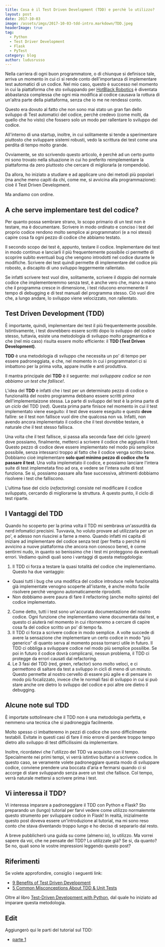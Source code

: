 ```yaml
---
title: Cosa è il Test Driven Development (TDD) e perchè lo utilizzo?
layout: post
date: 2017-10-03
image: /assets/imgs/2017-10-03-tdd-intro.markdown/TDD.jpeg
headerImage: true
tag:
  - Python
  - Test Driver Development
  - Flask
  - PyTest
category: blog
author: ludusrusso
---
```


Nella carriera di ogni buon programmatore, o di chiunque si definisce tale,
arriva un momento in cui ci si rende conto dell'importanza di implementare test
automatici di un codice. Nel mio caso, questo è successo nel momento in cui
la piattaforma che sto sviluppando per [HotBlack Robotics](http://www.hotblackrobotics.com)
è diventata abbastanza complessa che ogni mia modifica al codice causava
la rottura di un'altra parte della piattaforma, senza che io me ne rendessi conto.

Questo era dovuto al fatto che non sono mai stato un gran fan dello sviluppo di Test
automatici del codice, perchè credevo (come molti, da quello che ho visto) che fossero
solo un modo per rallentare lo sviluppo del codice.

All'interno di una startup, inoltre, in cui solitamente si tende a sperimentare
piuttosto che sviluppare sistemi robusti, vedo la scrittura dei test come
una perdita di tempo molto grande.

Ovviamente, se sto scrivendo questo articolo, è perchè ad un certo punto mi sono
trovato nella situazione in cui ho preferito reimplementare la piattaforma da zero
piuttosto che cercare di migliorarla (e rompendola).

Da allora, ho iniziato a studiare e ad applicare uno dei metodi più popolari (ma anche
meno capiti da chi, come me, si avvicina alla programmazione): cioè il Test Driven Development.

Ma andiamo con ordine.

## A che serve implementare test del codice?

Per quanto possa sembrare strano, lo scopo primario di un test non è testare, ma è
documentare.
Scrivere in modo ordinato e conciso i test del proprio codice rendono molto
semplice ai programmatori (e a noi stessi) capire cosa fa ogni pezzo di codice
che abbiamo testato.

Il secondo scopo dei test è, appunto, testare il codice.
Implementare dei test in modo continuo e lanciarli il più frequentemente possibile
ci permette di scoprire subito eventuali bug che vengono introdotti nel codice durante le modifiche.
Scrivere dei test quindi permette di implementare del codice più robosto, a discapito di uno
sviluppo leggermente rallentato.

Se infatti scrivere test vuol dire, solitamente, scrivere il doppio del normale codice
che implementeremmo senza test, è anche vero che, mano a mano che il programma cresce in dimensione,
i test riducono enormenente il tempo di debugging e di test manuali del programma stesso.
Ciò vuol dire che, a lungo andare, lo sviluppo viene velocizzato, non rallentato.

## Test Driven Development (TDD)

È importante, quindi, implementare dei test il più frequentemente possibile.
Istintivamente, i test dovrebbero essere scritti dopo lo sviluppo del codice stesso,
tuttavia, esiste una metodologia di sviluppo molto pragmantica e che (nel mio caso)
risulta essere molto efficiente: il **TDD (Test Driven Development)**.

**TDD** è una metodologia di sviluppo che necessita un po' di tempo per essere
padroneggiata, e che, nel momento in cui i programmatori ci si imbattono per la prima volta,
appare inutile e anti produttiva.

Il mantra principale del **TDD** è il seguente: *mai sviluppare codice se non abbiamo un test che fallisce!*.

L'idea del **TDD** è infatti che i test per un determinato pezzo di codice o funzionalità del nostro programma debbano essere scritti *prima* dell'implementaizone stessa. La parte di sviluppo del test è la prima parte di un *ciclo* del TDD (*red*).
Questa prima parte finisce nel momento in cui il test implementato viene eseguito: il test deve essere eseguito e questo **deve** fallire: se il test non fallisce vuol dire che qualcosa non va. Infatti, non avendo ancora implementato il codice che il test dovrebbe testare, è naturale che il test stesso fallisca.

Una volta che il test fallisce, si passa alla seconda fase del ciclo (*green*) dove possiamo, finalmente, metterci a scrivere il codice che aggiusta il test.
Questo pezzo di codice deve essere implementato nel modo più semplice possibile, senza
intessarci troppo al fatto che il codice venga scritto bene. Dobbiamo cioè implementare **solo quel minimo pezzo di codice che fa passare il test**.
Una volta implemetato il codice, e possiamo lanciare l'intera suite di test implemetata fino
ad ora, e vedere se l'intera suite di test funziona. Se si, possiamo passare alla fase successiva, altrimenti dobbiamo risolvere i test che falliscono.

L'ultima fase del ciclo (*refactoring*) consiste nel modificare il codice sviluppato, cercando di migliorarne la struttura. A questo punto, il ciclo di test riparte.


## I Vantaggi del TDD

Quando ho scoperto per la prima volta il TDD mi sembrava un'assurdità da nerd infomatici
precisini. Tuvvavia, ho voluto provare ad utilizzarla per un po', e adesso non riuscirei a farne a meno. Quando infatti mi capita di iniziare ad implementare del codice senza test (per fretta o perchè mi avvicino a nuove piattaforma che ancora non conosco bene), è come sentirmi nudo, in quanto so benissimo che i test mi proteggono da eventuali errori. Vediamo quindi quali sono i vantaggi di questa metogdologia:

1. Il TDD ci forza a testare la quasi totalità del codice che implementiamo. Questo ha due vantaggio:
  - Quasi tutti i bug che una modifica del codice introduce nelle funzionalità già implementate venogno scoperte all'istante, è anche molto facile risolvere perchè vengono automaticamente riprodotti.
  - Non dobbiamo avere paura di fare il refactoring (anche molto spinto) del codice implementato.
2. Come detto, tutti i test sono un'accurata documentazione del nostro codice. Ogni funzione che implementiamo viene documentata dai test, e questo ci aiuterà nel momento in cui ritorneremo a cercare di capire cosa fa del codice scritto un po' di tempo fa.
3. Il TDD ci forza a scrivere codice in modo semplice. A volte succede di avere la sensazione che implementare un certo codice in modo "più generico" di quanto serva al momento possa tornarci utile in futuro. Il TDD ci obbliga a sviluppare codice nel modo più semplice possilibe. Se poi in futuro il codice dovrà complicarsi, nessun problema, il TDD ci protegge da errori causati dal refactoring.
4. Le 3 fasi del TDD (red, green, refactor) sono molto veloci, e ci permettono di saltare da test a sviluppo in cicli di meno di un minuto. Questo permette al nostro cervello di essere più agile e di pensare in modo più focalizzato, invece che le normali fasi di sviluppo in cui si può stare anche ore dietro lo sviluppo del codice e poi altre ore dietro il debugging.

## Alcune note sul TDD

È importate sottolineare che il TDD non è una metodologia perfetta, e nemmeno una
tecnica che si padroneggia facilmente.

Molto spesso ci imbatteremo in pezzi di codice che sono difficilmente testabili.
Evitate in questi casi di fare il mio errore di perdere troppo tempo dietro allo sviluppo
di test difficilissimi da implementare.

Inoltre, ricordatevi che l'utilizzo del TDD va acquisito con il tempo. Specialmente
nei primi tempi, vi verrà istintivo buttarvi a scrivere codice. In questo caso, se veramente volete padroneggiare questa modo di sviluppare codice, conviene prendere una boccata d'aria e fermarsi quando ci si accorge di stare sviluppando senza avere un test che fallisce. Col tempo, verrà naturale mettersi a scrivere prima i test.

## Vi interessa il TDD?

Vi interessa imparare a padroneggiare il TDD con Python e Flask?
Sto preparando un (lungo) tutorial per farvi vedere come utilizzo normalemnte
questo strumento per sviluppare codice in Flask!
In realtà, inizialmente questo post doveva essere un'introduzione al tutorial, ma mi sono
reso conto che stava diventando troppo lungo e ho deciso di separarlo dal resto.

A breve pubblicherò una guida su come (almeno io), lo utilizzo. Ma vorrei sapere
da voi, che ne pensate del TDD? Lo utilizzate già? Se si, da quanto? Se no, quali sono
le vostre impressioni leggendo questo post?

## Riferimenti

Se volete approfondire, consiglio i seguenti link:

 - [9 Benefits of Test Driven Development](https://www.madetech.com/blog/9-benefits-of-test-driven-development)
 - [5 Common Misconceptions About TDD & Unit Tests](https://medium.com/javascript-scene/5-common-misconceptions-about-tdd-unit-tests-863d5beb3ce9)

Oltre al libro [Test-Driven Development with Python](http://chimera.labs.oreilly.com/books/1234000000754), dal quale ho iniziato ad imparare questa metodologia.

## Edit

Aggiungerò qui le parti del tutorial sul TDD:

 - [parte 1](/2017/10/04/tdd-flask-pytest-1/)
